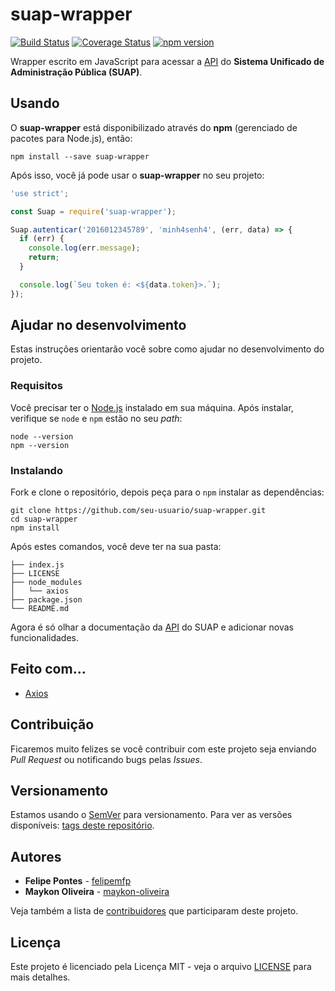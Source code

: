 # suap-wrapper 

[![Build Status](https://travis-ci.org/Projeto-SIAC/suap-wrapper.svg?branch=master)](https://travis-ci.org/Projeto-SIAC/suap-wrapper) [![Coverage Status](https://coveralls.io/repos/github/Projeto-SIAC/suap-wrapper/badge.svg?branch=master)](https://coveralls.io/github/Projeto-SIAC/suap-wrapper?branch=master) [![npm version](https://badge.fury.io/js/suap-wrapper.svg)](https://badge.fury.io/js/suap-wrapper) 

Wrapper escrito em JavaScript para acessar a [API](https://suap.ifrn.edu.br/api/docs) do __Sistema Unificado de Administração Pública (SUAP)__.

## Usando

O __suap-wrapper__ está disponibilizado através do __npm__ (gerenciado de pacotes para Node.js), então:

```shell
npm install --save suap-wrapper
```

Após isso, você já pode usar o __suap-wrapper__ no seu projeto:

```javascript
'use strict';

const Suap = require('suap-wrapper');

Suap.autenticar('2016012345789', 'minh4senh4', (err, data) => {
  if (err) {
    console.log(err.message);
    return;
  }

  console.log(`Seu token é: <${data.token}>.`);
});
```

## Ajudar no desenvolvimento

Estas instruções orientarão você sobre como ajudar no desenvolvimento do projeto.

### Requisitos

Você precisar ter o [Node.js](https://nodejs.org/en/) instalado em sua máquina. Após instalar, verifique se `node` e `npm` estão no seu _path_:

```shell
node --version
npm --version
```

### Instalando

Fork e clone o repositório, depois peça para o `npm` instalar as dependências:

```shell
git clone https://github.com/seu-usuario/suap-wrapper.git
cd suap-wrapper
npm install
```

Após estes comandos, você deve ter na sua pasta:

```
├── index.js
├── LICENSE
├── node_modules
│   └── axios
├── package.json
└── README.md
```

Agora é só olhar a documentação da [API](https://suap.ifrn.edu.br/api/docs) do SUAP e adicionar novas funcionalidades.

## Feito com...

- [Axios](https://github.com/mzabriskie/axios)

## Contribuição

Ficaremos muito felizes se você contribuir com este projeto seja enviando _Pull Request_ ou notificando bugs pelas _Issues_.

## Versionamento

Estamos usando o [SemVer](http://semver.org/) para versionamento. Para ver as versões disponíveis: [tags deste repositório](https://github.com/Projeto-SIAC/suap-wrapper/tags).

## Autores

* **Felipe Pontes** - [felipemfp](https://github.com/felipemfp)
* **Maykon Oliveira** - [maykon-oliveira](https://github.com/maykon-oliveira)

Veja também a lista de [contribuidores](https://github.com/Projeto-SIAC/suap-wrapper/contributors) que participaram deste projeto.

## Licença

Este projeto é licenciado pela Licença MIT - veja o arquivo [LICENSE](LICENSE) para mais detalhes.
